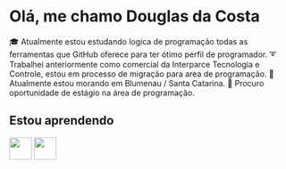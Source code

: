 # Olá, me chamo Douglas da Costa

:mortar_board: Atualmente estou estudando logica de programação todas as ferramentas que GitHub oferece para ter ótimo perfil de programador.
:curly_loop: Trabalhei anteriormente como comercial da Interparce Tecnologia e Controle, estou em processo de migração para area de programação.
:round_pushpin: Atualmente estou morando em Blumenau / Santa Catarina.
:mag_right: Procuro oportunidade de estágio na área de programação.

## Estou aprendendo
<img loading="lazy" src="https://cienciaprogramada.com.br/wp-content/uploads/2021/12/logic.jpg" width="40" height="40"/> <img loading="lazy" src="https://cdn-icons-png.flaticon.com/512/25/25231.png)" width="40" height="40"/>


